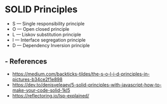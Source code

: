 # SOLID Principles

- S — Single responsibility principle
- O — Open closed principle
- L — Liskov substitution principle
- I — Interface segregation principle
- D — Dependency Inversion principle

## - References

- https://medium.com/backticks-tildes/the-s-o-l-i-d-principles-in-pictures-b34ce2f1e898
- https://dev.to/denisveleaev/5-solid-principles-with-javascript-how-to-make-your-code-solid-1kl5
- https://reflectoring.io/lsp-explained/


